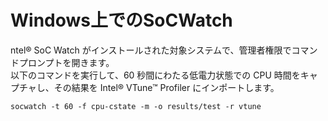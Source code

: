 # Windows上でのSoCWatch 
ntel® SoC Watch がインストールされた対象システムで、管理者権限でコマンドプロンプトを開きます。  
以下のコマンドを実行して、60 秒間にわたる低電力状態での CPU 時間をキャプチャし、その結果を Intel® VTune™ Profiler にインポートします。  

```
socwatch -t 60 -f cpu-cstate -m -o results/test -r vtune
```


